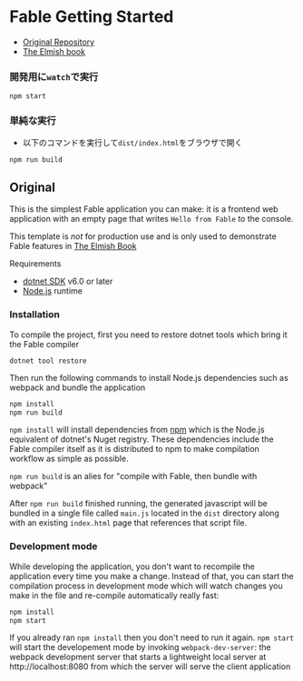 # Fable Getting Started

- [Original Repository](https://github.com/Zaid-Ajaj/fable-getting-started)
- [The Elmish book](https://zaid-ajaj.github.io/the-elmish-book/#/)

### 開発用に`watch`で実行

```shell
npm start
```

### 単純な実行

- 以下のコマンドを実行して`dist/index.html`をブラウザで開く

```shell
npm run build
```

## Original

This is the simplest Fable application you can make: it is a frontend web application with an empty page that writes `Hello from Fable` to the console.

This template is _not_ for production use and is only used to demonstrate Fable features in [The Elmish Book](https://github.com/Zaid-Ajaj/the-elmish-book)

Requirements

 - [dotnet SDK](https://dotnet.microsoft.com/en-us/download) v6.0 or later
 - [Node.js](https://nodejs.org/en/) runtime

### Installation

To compile the project, first you need to restore dotnet tools which bring it the Fable compiler
```
dotnet tool restore
```

Then run the following commands to install Node.js dependencies such as webpack and bundle the application

```bash
npm install
npm run build
```
`npm install` will install dependencies from [npm](https://www.npmjs.com/) which is the Node.js equivalent of dotnet's Nuget registry. These dependencies include the Fable compiler itself as it is distributed to npm to make compilation workflow as simple as possible.

`npm run build` is an alies for "compile with Fable, then bundle with webpack" 

After `npm run build` finished running, the generated javascript will be bundled in a single file called `main.js` located in the `dist` directory along with an existing `index.html` page that references that script file.

### Development mode

While developing the application, you don't want to recompile the application every time you make a change. Instead of that, you can start the compilation process in development mode which will watch changes you make in the file and re-compile automatically really fast:
```bash
npm install
npm start
```

If you already ran `npm install` then you don't need to run it again. `npm start` will start the developement mode by invoking `webpack-dev-server`: the webpack development server that starts a lightweight local server at http://localhost:8080 from which the server will serve the client application

